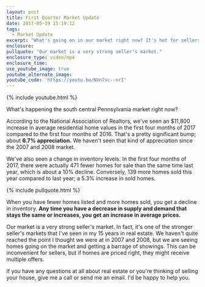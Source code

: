 ```yaml
---
layout: post
title: First Quarter Market Update
date: 2017-05-19 15:19:12
tags:
  - Market Update
excerpt: "What's going on in our market right now? It's hot for sellers due to the number of available homes going down and the demand for homes going up."
enclosure:
pullquote: "Our market is a very strong seller's market."
enclosure_type: video/mp4
enclosure_time:
use_youtube_image: true
youtube_alternate_image:
youtube_code: 'https://youtu.be/NVn7xc--nrI'
---
```



{% include youtube.html %}

What's happening the south central Pennsylvania market right now?

According to the National Association of Realtors, we've seen an $11,800 increase in average residential home values in the first four months of 2017 compared to the first four months of 2016. That's a pretty significant bump; about **6.7% appreciation.** We haven't seen that kind of appreciation since the 2007 and 2008 market.

We've also seen a change in inventory levels. In the first four months of 2017, there were actually 471 fewer homes for sale than the same time last year, which is about a 10% decline. Conversely, 139 more homes sold this year compared to last year; a 5.3% increase in sold homes.

{% include pullquote.html %}

When you have fewer homes listed and more homes sold, you get a decline in inventory. **Any time you have a decrease in supply and demand that stays the same or increases, you get an increase in average prices.**

Our market is a very strong seller's market. In fact, it's one of the stronger seller's markets that I've seen in my 15 years in real estate. We haven't quite reached the point I thought we were at in 2007 and 2008, but we are seeing homes going on the market and getting a barrage of showings. This can be inconvenient for sellers, but if homes are priced right, they might receive multiple offers.

If you have any questions at all about real estate or you're thinking of selling your house, give me a call or send me an email. I'd be happy to help you.